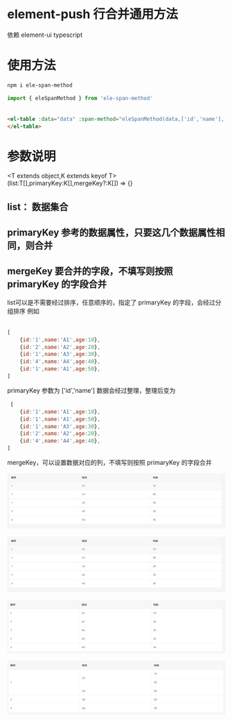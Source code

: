 # element-push 行合并通用方法
依赖 element-ui typescript 
# 使用方法

```node
npm i ele-span-method
```

```javascript
import { eleSpanMethod } from 'ele-span-method'

```

```html

<el-table :data="data" :span-method="eleSpanMethod(data,['id','name'],['name'])">
</el-table>


```


# 参数说明
<T extends object,K extends keyof T>(list:T[],primaryKey:K[],mergeKey?:K[]) => {}

## list： 数据集合
## primaryKey 参考的数据属性，只要这几个数据属性相同，则合并
## mergeKey 要合并的字段，不填写则按照 primaryKey 的字段合并

list可以是不需要经过排序，任意顺序的，指定了 primaryKey 的字段，会经过分组排序
例如
```javascript

[
    {id:'1',name:'A1',age:10},
    {id:'2',name:'A2',age:20},
    {id:'1',name:'A3',age:30},
    {id:'4',name:'A4',age:40},
    {id:'1',name:'A1',age:50},
]

```
primaryKey 参数为 ['id','name']
数据会经过整理，整理后变为

```javascript
 [
    {id:'1',name:'A1',age:10},
    {id:'1',name:'A1',age:50},
    {id:'1',name:'A3',age:30},
    {id:'2',name:'A2',age:20},
    {id:'4',name:'A4',age:40},
]

```
mergeKey，可以设置数据对应的列，不填写则按照 primaryKey 的字段合并


![](./1.png)

<img src="1.png"/>

![](./2.png)

![](./3.png)
